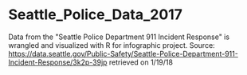 # Seattle_Police_Data_2017
Data from the "Seattle Police Department 911 Incident Response" is wrangled and visualized with R for infographic project. Source: https://data.seattle.gov/Public-Safety/Seattle-Police-Department-911-Incident-Response/3k2p-39jp
retrieved on 1/19/18
